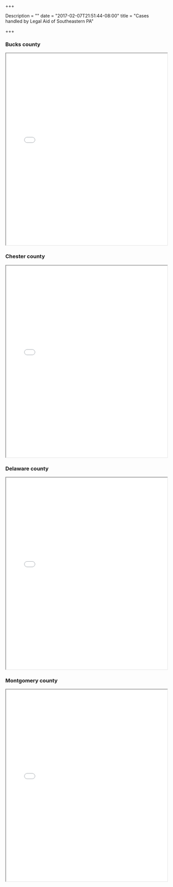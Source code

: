 +++

Description = ""
date = "2017-02-07T21:51:44-08:00"
title = "Cases handled by Legal Aid of Southeastern PA"

+++

### Bucks county
<iframe src='/lasp_widgets/Bucks.html' width='100%' height = 600></iframe>

### Chester county
<iframe src='/lasp_widgets/Chester.html' width='100%' height = 600></iframe>

### Delaware county
<iframe src='/lasp_widgets/Delaware.html' width='100%' height = 600></iframe>

### Montgomery county
<iframe src='/lasp_widgets/Montgomery.html' width='100%' height = 600></iframe>

